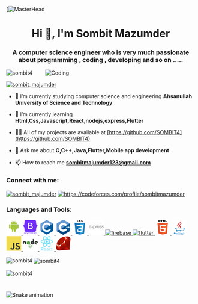 [![MasterHead]( https://i.giphy.com/qgQUggAC3Pfv687qPC.webp )
<h1 align="center">Hi 👋, I'm Sombit Mazumder</h1>
<h3 align="center">A computer science engineer who is very much passionate about programming , coding , developing and so on .....</h3>
<img align="right" alt="Coding" width="400" src="https://cdn.dribbble.com/users/1059583/screenshots/4171367/coding-freak.gif">

<p align="left"> <img src="https://komarev.com/ghpvc/?username=sombit4&label=Profile%20views&color=0e75b6&style=flat" alt="sombit4" /> </p>

<p align="left"> <a href="https://twitter.com/sombit_majumder" target="blank"><img src="https://img.shields.io/twitter/follow/sombit_majumder?logo=twitter&style=for-the-badge" alt="sombit_majumder" /></a> </p>

- 🔭 I’m currently studying computer science and engineering **Ahsanullah University of Science and Technology**

- 🌱 I’m currently learning **Html,Css,Javascript,React,nodejs,express,Flutter**

- 👨‍💻 All of my projects are available at [https://github.com/SOMBIT4](https://github.com/SOMBIT4)

- 💬 Ask me about **C,C++,Java,Flutter,Mobile app development**

- 📫 How to reach me **sombitmajumder123@gmail.com**

<h3 align="left">Connect with me:</h3>
<p align="left">
<a href="https://twitter.com/sombit_majumder" target="blank"><img align="center" src="https://raw.githubusercontent.com/rahuldkjain/github-profile-readme-generator/master/src/images/icons/Social/twitter.svg" alt="sombit_majumder" height="30" width="40" /></a>
<a href="https://codeforces.com/profile/https://codeforces.com/profile/sombitmazumder" target="blank"><img align="center" src="https://raw.githubusercontent.com/rahuldkjain/github-profile-readme-generator/master/src/images/icons/Social/codeforces.svg" alt="https://codeforces.com/profile/sombitmazumder" height="30" width="40" /></a>
</p>

<h3 align="left">Languages and Tools:</h3>
<p align="left"> <a href="https://developer.android.com" target="_blank" rel="noreferrer"> <img src="https://raw.githubusercontent.com/devicons/devicon/master/icons/android/android-original-wordmark.svg" alt="android" width="40" height="40"/> </a> <a href="https://getbootstrap.com" target="_blank" rel="noreferrer"> <img src="https://raw.githubusercontent.com/devicons/devicon/master/icons/bootstrap/bootstrap-plain-wordmark.svg" alt="bootstrap" width="40" height="40"/> </a> <a href="https://www.cprogramming.com/" target="_blank" rel="noreferrer"> <img src="https://raw.githubusercontent.com/devicons/devicon/master/icons/c/c-original.svg" alt="c" width="40" height="40"/> </a> <a href="https://www.w3schools.com/cpp/" target="_blank" rel="noreferrer"> <img src="https://raw.githubusercontent.com/devicons/devicon/master/icons/cplusplus/cplusplus-original.svg" alt="cplusplus" width="40" height="40"/> </a> <a href="https://www.w3schools.com/css/" target="_blank" rel="noreferrer"> <img src="https://raw.githubusercontent.com/devicons/devicon/master/icons/css3/css3-original-wordmark.svg" alt="css3" width="40" height="40"/> </a> <a href="https://expressjs.com" target="_blank" rel="noreferrer"> <img src="https://raw.githubusercontent.com/devicons/devicon/master/icons/express/express-original-wordmark.svg" alt="express" width="40" height="40"/> </a> <a href="https://firebase.google.com/" target="_blank" rel="noreferrer"> <img src="https://www.vectorlogo.zone/logos/firebase/firebase-icon.svg" alt="firebase" width="40" height="40"/> </a> <a href="https://flutter.dev" target="_blank" rel="noreferrer"> <img src="https://www.vectorlogo.zone/logos/flutterio/flutterio-icon.svg" alt="flutter" width="40" height="40"/> </a> <a href="https://www.w3.org/html/" target="_blank" rel="noreferrer"> <img src="https://raw.githubusercontent.com/devicons/devicon/master/icons/html5/html5-original-wordmark.svg" alt="html5" width="40" height="40"/> </a> <a href="https://www.java.com" target="_blank" rel="noreferrer"> <img src="https://raw.githubusercontent.com/devicons/devicon/master/icons/java/java-original.svg" alt="java" width="40" height="40"/> </a> <a href="https://developer.mozilla.org/en-US/docs/Web/JavaScript" target="_blank" rel="noreferrer"> <img src="https://raw.githubusercontent.com/devicons/devicon/master/icons/javascript/javascript-original.svg" alt="javascript" width="40" height="40"/> </a> <a href="https://nodejs.org" target="_blank" rel="noreferrer"> <img src="https://raw.githubusercontent.com/devicons/devicon/master/icons/nodejs/nodejs-original-wordmark.svg" alt="nodejs" width="40" height="40"/> </a> <a href="https://reactjs.org/" target="_blank" rel="noreferrer"> <img src="https://raw.githubusercontent.com/devicons/devicon/master/icons/react/react-original-wordmark.svg" alt="react" width="40" height="40"/> </a> <a href="https://www.ruby-lang.org/en/" target="_blank" rel="noreferrer"> <img src="https://raw.githubusercontent.com/devicons/devicon/master/icons/ruby/ruby-original.svg" alt="ruby" width="40" height="40"/> </a> </p>

<p><img align="left" src="https://github-readme-stats.vercel.app/api/top-langs?username=sombit4&show_icons=true&locale=en&layout=compact" alt="sombit4" /></p>

<p>&nbsp;<img align="center" src="https://github-readme-stats.vercel.app/api?username=sombit4&show_icons=true&locale=en" alt="sombit4" /></p>

<p><img align="center" src="https://github-readme-streak-stats.herokuapp.com/?user=sombit4&" alt="sombit4" /></p>

###

<br clear="both">

<img src="https://raw.githubusercontent.com/SOMBIT4/SOMBIT4/output/snake.svg" alt="Snake animation" />

###
